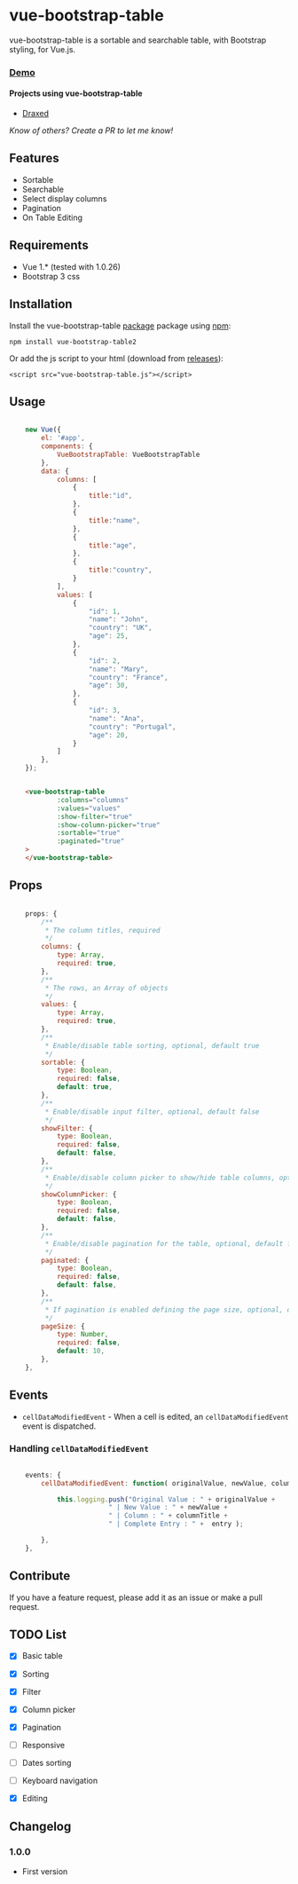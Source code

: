 # vue-bootstrap-table

vue-bootstrap-table is a sortable and searchable table, with Bootstrap styling, for Vue.js.


### [Demo](https://jbaysolutions.github.io/vue-bootstrap-table/examples/01-basic.html)

<!--
## Table of Contents

- [Features](#features)
- [Installation](#installation)
- [Usage](#usage)
- [Contribute](#contribute)
- [TODO List](#todo-list)

## Demos


TODO UPDATE DOCS
TODO UPDATE CHANGELOG

-->

#### Projects using vue-bootstrap-table

- [Draxed](https://www.draxed.com/?utm_source=github&utm_medium=web&utm_campaign=vue-bootstrap-table)

*Know of others? Create a PR to let me know!*

## Features

* Sortable
* Searchable
* Select display columns
* Pagination
* On Table Editing


## Requirements

* Vue 1.* (tested with 1.0.26)
* Bootstrap 3 css


## Installation

Install the vue-bootstrap-table [package](https://www.npmjs.org/package/vue-bootstrap-table2) package using [npm](https://www.npmjs.com/):

	npm install vue-bootstrap-table2


Or add the js script to your html (download from [releases](https://github.com/jbaysolutions/vue-bootstrap-table/releases)):
 
    <script src="vue-bootstrap-table.js"></script>


## Usage

```javascript

    new Vue({
        el: '#app',
        components: {
            VueBootstrapTable: VueBootstrapTable
        },
        data: {
            columns: [
                {
                    title:"id",
                },
                {
                    title:"name",
                },
                {
                    title:"age",
                },
                {
                    title:"country",
                }
            ],
            values: [
                {
                    "id": 1,
                    "name": "John",
                    "country": "UK",
                    "age": 25,
                },
                {
                    "id": 2,
                    "name": "Mary",
                    "country": "France",
                    "age": 30,
                },
                {
                    "id": 3,
                    "name": "Ana",
                    "country": "Portugal",
                    "age": 20,
                }
            ]
        },
    });
```` 


````html

    <vue-bootstrap-table
            :columns="columns"
            :values="values"
            :show-filter="true"
            :show-column-picker="true"
            :sortable="true"
            :paginated="true"
    >
    </vue-bootstrap-table>
```` 

## Props

```javascript

    props: {
        /**
         * The column titles, required
         */
        columns: {
            type: Array,
            required: true,
        },
        /**
         * The rows, an Array of objects
         */
        values: {
            type: Array,
            required: true,
        },
        /**
         * Enable/disable table sorting, optional, default true
         */
        sortable: {
            type: Boolean,
            required: false,
            default: true,
        },
        /**
         * Enable/disable input filter, optional, default false
         */
        showFilter: {
            type: Boolean,
            required: false,
            default: false,
        },
        /**
         * Enable/disable column picker to show/hide table columns, optional, default false
         */
        showColumnPicker: {
            type: Boolean,
            required: false,
            default: false,
        },
        /**
         * Enable/disable pagination for the table, optional, default false
         */
        paginated: {
            type: Boolean,
            required: false,
            default: false,
        },
        /**
         * If pagination is enabled defining the page size, optional, default 10
         */
        pageSize: {
            type: Number,
            required: false,
            default: 10,
        },
    },

```

## Events

* `cellDataModifiedEvent` - When a cell is edited, an `cellDataModifiedEvent` event is dispatched.

### Handling `cellDataModifiedEvent`

```javascript

    events: {
        cellDataModifiedEvent: function( originalValue, newValue, columnTitle, entry) {

            this.logging.push("Original Value : " + originalValue +
                         " | New Value : " + newValue +
                         " | Column : " + columnTitle +
                         " | Complete Entry : " +  entry );

        },
    },
```



## Contribute

If you have a feature request, please add it as an issue or make a pull request.


## TODO List

- [x] Basic table
- [x] Sorting
- [x] Filter
- [x] Column picker
- [x] Pagination
- [ ] Responsive
- [ ] Dates sorting
- [ ] Keyboard navigation
- [x] Editing


## Changelog

### 1.0.0

* First version
